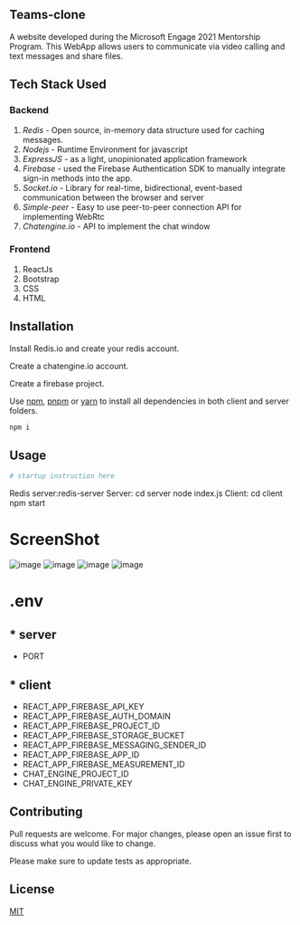 ## Teams-clone
A website developed during the Microsoft Engage 2021 Mentorship Program.
This WebApp allows users to communicate via video calling and text messages and share files.

## Tech Stack Used
### Backend
1. *Redis* - Open source, in-memory data structure used for caching messages.
2. *Nodejs* - Runtime Environment for javascript
3. *ExpressJS* - as a light, unopinionated application framework 
4. *Firebase* - used the Firebase Authentication SDK to manually integrate sign-in methods into the app.
6. *Socket.io* -  Library for real-time, bidirectional, event-based communication between the browser and server
7. *Simple-peer* - Easy to use peer-to-peer connection API for implementing WebRtc
8. *Chatengine.io* - API to implement the chat window

### Frontend
1. ReactJs
2. Bootstrap
3. CSS
4. HTML

## Installation

Install Redis.io and create your redis account.

Create a chatengine.io account.

Create a firebase project.

Use [npm](https://mpmjs.com), [pnpm](https://pnpm.io) or [yarn](https://yarnpkg.com) to install all dependencies in both client and server folders.

```bash
npm i
```

## Usage

```bash
# startup instruction here
```

Redis server:redis-server
Server: cd server
        node index.js
Client: cd client
        npm start

# ScreenShot

![image](https://user-images.githubusercontent.com/73576515/125317264-7d12aa80-e356-11eb-9e43-a5a3577d1474.png)
![image](https://user-images.githubusercontent.com/73576515/125317301-88fe6c80-e356-11eb-9a58-7ac988810052.png)
![image](https://user-images.githubusercontent.com/73576515/125317391-99164c00-e356-11eb-8cb2-0c137c392767.png)
![image](https://user-images.githubusercontent.com/73576515/125317430-a03d5a00-e356-11eb-9bec-e898ba13c037.png)


# .env
## * server
* PORT

## * client
* REACT_APP_FIREBASE_API_KEY 
* REACT_APP_FIREBASE_AUTH_DOMAIN
* REACT_APP_FIREBASE_PROJECT_ID
* REACT_APP_FIREBASE_STORAGE_BUCKET 
* REACT_APP_FIREBASE_MESSAGING_SENDER_ID
* REACT_APP_FIREBASE_APP_ID
* REACT_APP_FIREBASE_MEASUREMENT_ID 
* CHAT_ENGINE_PROJECT_ID 
* CHAT_ENGINE_PRIVATE_KEY 


## Contributing
Pull requests are welcome. For major changes, please open an issue first to discuss what you would like to change.

Please make sure to update tests as appropriate.

## License
[MIT](https://choosealicense.com/licenses/mit/)

